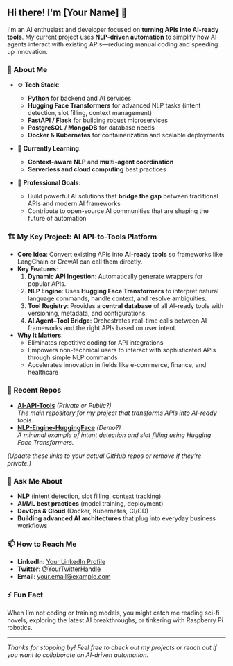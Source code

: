 ## Hi there! I'm [Your Name] 👋

I'm an AI enthusiast and developer focused on **turning APIs into AI-ready tools**. My current project uses **NLP-driven automation** to simplify how AI agents interact with existing APIs—reducing manual coding and speeding up innovation.

### 🚀 About Me
- ⚙️ **Tech Stack**: 
  - **Python** for backend and AI services  
  - **Hugging Face Transformers** for advanced NLP tasks (intent detection, slot filling, context management)  
  - **FastAPI / Flask** for building robust microservices  
  - **PostgreSQL / MongoDB** for database needs  
  - **Docker & Kubernetes** for containerization and scalable deployments  

- 🌱 **Currently Learning**: 
  - **Context-aware NLP** and **multi-agent coordination**  
  - **Serverless and cloud computing** best practices  

- 💼 **Professional Goals**: 
  - Build powerful AI solutions that **bridge the gap** between traditional APIs and modern AI frameworks  
  - Contribute to open-source AI communities that are shaping the future of automation  

### 🏗 My Key Project: AI API-to-Tools Platform
- **Core Idea**: Convert existing APIs into **AI-ready tools** so frameworks like LangChain or CrewAI can call them directly.
- **Key Features**:
  1. **Dynamic API Ingestion**: Automatically generate wrappers for popular APIs.  
  2. **NLP Engine**: Uses **Hugging Face Transformers** to interpret natural language commands, handle context, and resolve ambiguities.  
  3. **Tool Registry**: Provides a **central database** of all AI-ready tools with versioning, metadata, and configurations.  
  4. **AI Agent–Tool Bridge**: Orchestrates real-time calls between AI frameworks and the right APIs based on user intent.  
- **Why It Matters**: 
  - Eliminates repetitive coding for API integrations  
  - Empowers non-technical users to interact with sophisticated APIs through simple NLP commands  
  - Accelerates innovation in fields like e-commerce, finance, and healthcare  

### 🔧 Recent Repos
- [**AI-API-Tools**](#) *(Private or Public?)*  
  *The main repository for my project that transforms APIs into AI-ready tools.*  
- [**NLP-Engine-HuggingFace**](#) *(Demo?)*  
  *A minimal example of intent detection and slot filling using Hugging Face Transformers.*

*(Update these links to your actual GitHub repos or remove if they’re private.)*

### 💬 Ask Me About
- **NLP** (intent detection, slot filling, context tracking)  
- **AI/ML best practices** (model training, deployment)  
- **DevOps & Cloud** (Docker, Kubernetes, CI/CD)  
- **Building advanced AI architectures** that plug into everyday business workflows  

### 📫 How to Reach Me
- **LinkedIn**: [Your LinkedIn Profile](#)
- **Twitter**: [@YourTwitterHandle](#)
- **Email**: [your.email@example.com](mailto:your.email@example.com)

### ⚡ Fun Fact
When I’m not coding or training models, you might catch me reading sci-fi novels, exploring the latest AI breakthroughs, or tinkering with Raspberry Pi robotics.

---

*Thanks for stopping by! Feel free to check out my projects or reach out if you want to collaborate on AI-driven automation.* 
